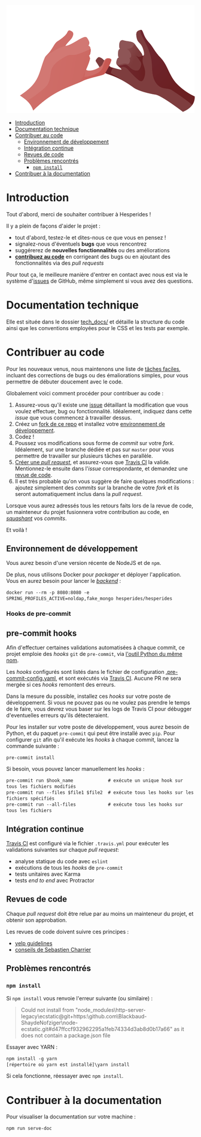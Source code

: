 ![Une poignée de main](tech_docs/contributing.svg)

<!-- Pour mettre à jour ce sommaire: markdown-toc --indent "    " -i CONTRIBUTING.md -->

<!-- toc -->

- [Introduction](#introduction)
- [Documentation technique](#documentation-technique)
- [Contribuer au code](#contribuer-au-code)
    * [Environnement de développement](#environnement-de-developpement)
    * [Intégration continue](#integration-continue)
    * [Revues de code](#revues-de-code)
    * [Problèmes rencontrés](#problemes-rencontres)
        + [`npm install`](#npm-install)
- [Contribuer à la documentation](#contribuer-a-la-documentation)

<!-- tocstop -->

# Introduction
Tout d'abord, merci de souhaiter contribuer à Hesperides !

Il y a plein de façons d'aider le projet :
- tout d'abord, testez-le et dites-nous ce que vous en pensez !
- signalez-nous d'éventuels **bugs** que vous rencontrez
- suggérerez de **nouvelles fonctionnalités** ou des améliorations
- [**contribuez au code**](#contribuer-au-code) en corrigeant des bugs ou en ajoutant des fonctionnalités via des _pull requests_

Pour tout ça, le meilleure manière d'entrer en contact avec nous est via le système d'[issues](https://github.com/voyages-sncf-technologies/hesperides/issues) de GitHub,
même simplement si vous avez des questions.

# Documentation technique
Elle est située dans le dossier [tech_docs/](https://github.com/voyages-sncf-technologies/hesperides-gui/tree/master/tech_docs)
et détaille la structure du code ainsi que les conventions employées pour le CSS et les tests par exemple.

# Contribuer au code
Pour les nouveaux venus, nous maintenons une liste de [tâches faciles](https://github.com/voyages-sncf-technologies/hesperides/issues?q=is%3Aissue+is%3Aopen+label%3A%22good+first+issue%22),
incluant des corrections de bugs ou des émaliorations simples, pour vous permettre de débuter doucement avec le code.

Globalement voici comment procéder pour contribuer au code :
1. Assurez-vous qu'il existe une [issue](https://github.com/voyages-sncf-technologies/hesperides/issues) détaillant la modification que vous voulez effectuer, bug ou fonctionnalité.
Idéalement, indiquez dans cette _issue_ que vous commencez à travailler dessus.
2. Créez un [fork de ce repo](https://help.github.com/articles/fork-a-repo/) et installez votre [environnement de développement](#environnement-de-developpement).
3. Codez !
4. Poussez vos modifications sous forme de _commit_ sur votre _fork_.
Idéalement, sur une branche dédiée et pas sur `master` pour vous permettre de travailler sur plusieurs tâches en parallèle.
5. [Créer une _pull request_](https://help.github.com/articles/creating-a-pull-request/), et assurez-vous que [Travis CI](#integration-continue) la valide.
Mentionnez-le ensuite dans l'_issue_ correspondante, et demandez une [revue de code](#revues-de-code).
6. Il est très probable qu'on vous suggère de faire quelques modifications : ajoutez simplement des _commits_ sur la branche de votre _fork_
et ils seront automatiquement inclus dans la _pull request_.

Lorsque vous aurez adressés tous les retours faits lors de la revue de code,
un mainteneur du projet fusionnera votre contribution au code,
en [_squashant_](https://help.github.com/articles/about-pull-request-merges/#squash-and-merge-your-pull-request-commits) vos _commits_.

Et voilà !

## Environnement de développement
Vous aurez besoin d'une version récente de NodeJS et de `npm`.

De plus, nous utilisons Docker pour _packager_ et déployer l'application.
Vous en aurez besoin pour lancer le [_backend_](https://github.com/voyages-sncf-technologies/hesperides) :

    docker run --rm -p 8080:8080 -e SPRING_PROFILES_ACTIVE=noldap,fake_mongo hesperides/hesperides

### Hooks de pre-commit

## pre-commit hooks

Afin d'effectuer certaines validations automatisées à chaque commit,
ce projet emploie des _hooks_ `git` de `pre-commit`, via [l'outil Python du même nom](http://pre-commit.com).

Les _hooks_ configurés sont listés dans le fichier de configuration [.pre-commit-config.yaml](.pre-commit-config.yaml),
et sont exécutés via [Travis CI](https://travis-ci.com/voyages-sncf-technologies/vboard).
Aucune PR ne sera mergée si ces _hooks_ remontent des erreurs.

Dans la mesure du possible, installez ces _hooks_ sur votre poste de développement.
Si vous ne pouvez pas ou ne voulez pas prendre le temps de le faire, vous devrez vous baser sur les logs de Travis CI
pour débugger d'eventuelles erreurs qu'ils détecteraient.

Pour les installer sur votre poste de développement, vous aurez besoin de Python,
et du paquet `pre-commit` qui peut être installé avec `pip`.
Pour configurer `git` afin qu'il exécute les _hooks_ à chaque commit, lancez la commande suivante :

    pre-commit install

Si besoin, vous pouvez lancer manuellement les _hooks_ :

    pre-commit run $hook_name             # exécute un unique hook sur tous les fichiers modifiés
    pre-commit run --files $file1 $file2  # exécute tous les hooks sur les fichiers spécifiés
    pre-commit run --all-files            # exécute tous les hooks sur tous les fichiers


## Intégration continue
[Travis CI](https://travis-ci.com/voyages-sncf-technologies/hesperides-gui) est configuré via le fichier `.travis.yml` pour exécuter les validations suivantes sur chaque _pull request_:
- analyse statique du code avec `eslint`
- exécutions de tous les _hooks_ de `pre-commit`
- tests unitaires avec Karma
- tests _end to end_ avec Protractor

## Revues de code
Chaque _pull request_ doit être relue par au moins un mainteneur du projet, et obtenir son approbation.

Les revues de code doivent suivre ces principes :
- [yelp guidelines](https://engineeringblog.yelp.com/2017/11/code-review-guidelines.html)
- [conseils de Sebastien Charrier](https://www.youtube.com/watch?v=6aQK6GoTbxM)

## Problèmes rencontrés

### `npm install`
Si `npm install` vous renvoie l'erreur suivante (ou similaire) :

> Could not install from "node_modules\http-server-legacy\ecstatic@git+https:\github.com\Blackbaud-ShaydeNofziger\node-ecstatic.git#d47ffccf932962295a1feb74334d3ab8d0b17a66"
as it does not contain a package.json file

Essayer avec YARN :

    npm install -g yarn
    [répertoire où yarn est installé]\yarn install


Si cela fonctionne, réessayer avec `npm install`.

# Contribuer à la documentation
Pour visualiser la documentation sur votre machine :

    npm run serve-doc
